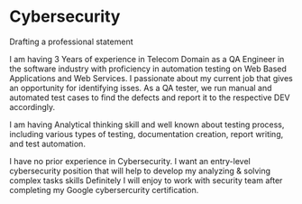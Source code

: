 # Cybersecurity

Drafting a professional statement

I am having 3 Years of experience in Telecom Domain as a QA Engineer in the software industry with proficiency in automation testing on Web Based Applications and Web Services. I passionate about my current job that gives an opportunity for identifying isses. As a QA tester, we run manual and automated test cases to find the defects and report it to the respective DEV accordingly. 

 I am having Analytical thinking skill and well known about testing process, including various types of testing, documentation creation, report writing, and test automation.

 I have no prior experience in Cybersecurity. I want an entry-level cybersecurity position that will help to develop my analyzing & solving complex tasks skills Definitely I will enjoy to work with security team 
 after completing my Google cybersercurity certification. 
